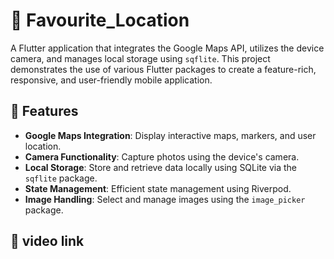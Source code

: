 # 📍 Favourite_Location

A Flutter application that integrates the Google Maps API, utilizes the device camera, and manages local storage using `sqflite`. This project demonstrates the use of various Flutter packages to create a feature-rich, responsive, and user-friendly mobile application.

## 🚀 Features

- **Google Maps Integration**: Display interactive maps, markers, and user location.
- **Camera Functionality**: Capture photos using the device's camera.
- **Local Storage**: Store and retrieve data locally using SQLite via the `sqflite` package.
- **State Management**: Efficient state management using Riverpod.
- **Image Handling**: Select and manage images using the `image_picker` package.

## 📱 video link  

